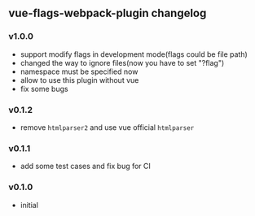 ## vue-flags-webpack-plugin changelog
### v1.0.0
* support modify flags in development mode(flags could be file path)
* changed the way to ignore files(now you have to set "?flag")
* namespace must be specified now
* allow to use this plugin without vue
* fix some bugs

### v0.1.2
* remove `htmlparser2` and use vue official `htmlparser`

### v0.1.1
* add some test cases and fix bug for CI

### v0.1.0
* initial
